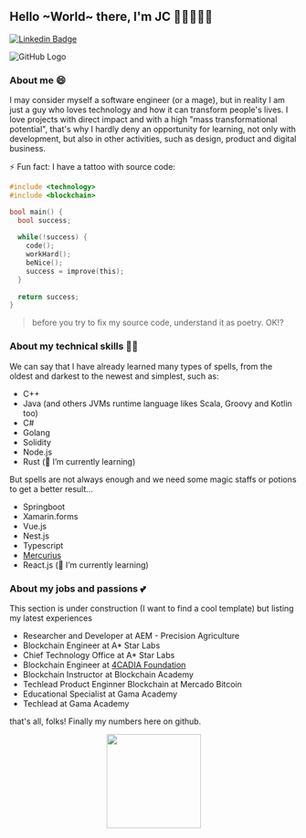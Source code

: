 ## Hello ~World~ there, I'm JC 👋🏻👨🏻‍💻
[![Linkedin Badge](https://img.shields.io/badge/-LinkedIn-blue?style=flat-square&logo=Linkedin&logoColor=white&link=https://www.linkedin.com/in/jcbombardelli/)](https://www.linkedin.com/in/jcbombardelli/)

![GitHub Logo](/banner.jpg)

### About me 😄
I may consider myself a software engineer (or a mage), but in reality I am just a guy who loves technology and how it can transform people's lives. I love projects with direct impact and with a high "mass transformational potential", that's why I hardly deny an opportunity for learning, not only with development, but also in other activities, such as design, product and digital business.

⚡ Fun fact: I have a tattoo with source code:
```c
#include <technology>
#include <blockchain>

bool main() {
  bool success;
  
  while(!success) {
    code();
    workHard();
    beNice();
    success = improve(this);
  }
  
  return success;
}
```
> before you try to fix my source code, understand it as poetry. OK!?


### About my technical skills 🧙🏻
We can say that I have already learned many types of spells, from the oldest and darkest to the newest and simplest, such as:
- C++
- Java (and others JVMs runtime language likes Scala, Groovy and Kotlin too)
- C#
- Golang
- Solidity
- Node.js
- Rust (🌱 I’m currently learning)

But spells are not always enough and we need some magic staffs or potions to get a better result...
- Springboot
- Xamarin.forms
- Vue.js
- Nest.js
- Typescript
- [Mercurius](https://github.com/novatrixtech/mercurius)
- React.js (🌱 I’m currently learning)

### About my jobs and passions 💕
This section is under construction (I want to find a cool template) but listing my latest experiences
- Researcher and Developer at AEM - Precision Agriculture
- Blockchain Engineer at A* Star Labs
- Chief Technology Office at A* Star Labs
- Blockchain Engineer at [4CADIA Foundation](https://github.com/4cadia-foundation)
- Blockchain Instructor at Blockchain Academy
- Techlead Product Enginner Blockchain  at Mercado Bitcoin
- Educational Specialist at Gama Academy
- Techlead at Gama Academy


that's all, folks! Finally my numbers here on github.

<p align="center">
  <a href="https://github.com/jcbombardelli/github-readme-stats">
    <img
      align="center"
      height="165"
      src="https://github-readme-stats.vercel.app/api?username=jcbombardelli&count_private=true&show_icons=true&custom_title=Github%20Status&hide=issues&theme=radical"
    />
  </a>
</p>
